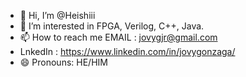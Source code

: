 - 👋 Hi, I’m @Heishiii
- 👀 I’m interested in FPGA, Verilog, C++, Java.
- 📫 How to reach me EMAIL : jovygjr@gmail.com
- LnkedIn : https://www.linkedin.com/in/jovygonzaga/
- 😄 Pronouns: HE/HIM

<!---
Heishiii/Heishiii is a ✨ special ✨ repository because its `README.md` (this file) appears on your GitHub profile.
You can click the Preview link to take a look at your changes.
--->
